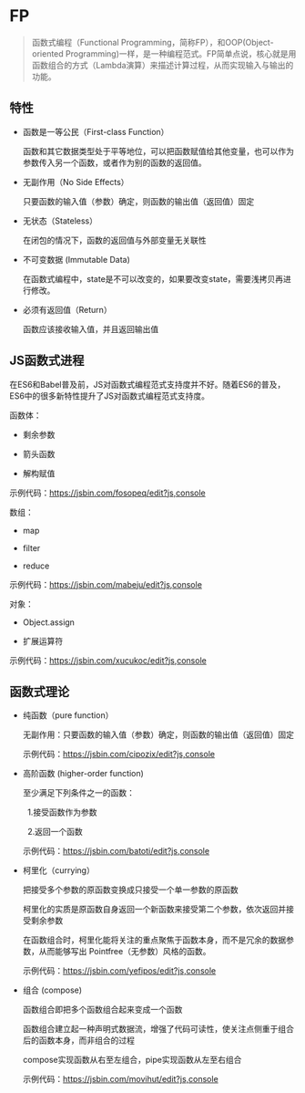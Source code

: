 # FP

> 函数式编程（Functional Programming，简称FP），和OOP(Object-oriented Programming)一样，是一种编程范式。FP简单点说，核心就是用函数组合的方式（Lambda演算）来描述计算过程，从而实现输入与输出的功能。

## 特性

- 函数是一等公民（First-class Function）  
  
  函数和其它数据类型处于平等地位，可以把函数赋值给其他变量，也可以作为参数传入另一个函数，或者作为别的函数的返回值。


- 无副作用（No Side Effects）

  只要函数的输入值（参数）确定，则函数的输出值（返回值）固定

- 无状态（Stateless）

  在闭包的情况下，函数的返回值与外部变量无关联性

- 不可变数据 (Immutable Data)
  
  在函数式编程中，state是不可以改变的，如果要改变state，需要浅拷贝再进行修改。

- 必须有返回值（Return）
  
  函数应该接收输入值，并且返回输出值

## JS函数式进程
   
在ES6和Babel普及前，JS对函数式编程范式支持度并不好。随着ES6的普及，ES6中的很多新特性提升了JS对函数式编程范式支持度。

函数体：

- 剩余参数

- 箭头函数

- 解构赋值

示例代码：https://jsbin.com/fosopeq/edit?js,console

数组：

- map

- filter

- reduce

示例代码：https://jsbin.com/mabeju/edit?js,console

对象：

- Object.assign

- 扩展运算符

示例代码：https://jsbin.com/xucukoc/edit?js,console

## 函数式理论

- 纯函数（pure function）

  无副作用：只要函数的输入值（参数）确定，则函数的输出值（返回值）固定

  示例代码：https://jsbin.com/cipozix/edit?js,console

- 高阶函数 (higher-order function)

  至少满足下列条件之一的函数：

  &nbsp;&nbsp;1.接受函数作为参数
      
  &nbsp;&nbsp;2.返回一个函数

  示例代码：https://jsbin.com/batoti/edit?js,console
  
- 柯里化（currying）
  
  把接受多个参数的原函数变换成只接受一个单一参数的原函数

  柯里化的实质是原函数自身返回一个新函数来接受第二个参数，依次返回并接受剩余参数

  在函数组合时，柯里化能将关注的重点聚焦于函数本身，而不是冗余的数据参数，从而能够写出 Pointfree（无参数）风格的函数。

  示例代码：https://jsbin.com/yefipos/edit?js,console

- 组合 (compose)

  函数组合即把多个函数组合起来变成一个函数

  函数组合建立起一种声明式数据流，增强了代码可读性，使关注点侧重于组合后的函数本身，而非组合的过程

  compose实现函数从右至左组合，pipe实现函数从左至右组合

  示例代码：https://jsbin.com/movihut/edit?js,console